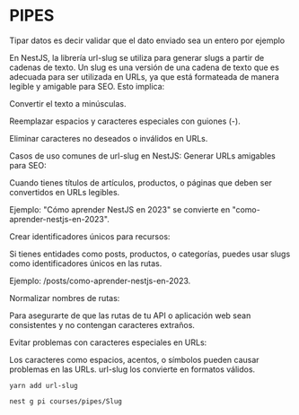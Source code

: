# PIPES

Tipar datos es decir validar que el dato enviado sea un entero por ejemplo

En NestJS, la librería url-slug se utiliza para generar slugs a partir de cadenas de texto. Un slug es una versión de
una cadena de texto que es adecuada para ser utilizada en URLs, ya que está formateada de manera legible y amigable para
SEO. Esto implica:

Convertir el texto a minúsculas.

Reemplazar espacios y caracteres especiales con guiones (-).

Eliminar caracteres no deseados o inválidos en URLs.

Casos de uso comunes de url-slug en NestJS:
Generar URLs amigables para SEO:

Cuando tienes títulos de artículos, productos, o páginas que deben ser convertidos en URLs legibles.

Ejemplo: "Cómo aprender NestJS en 2023" se convierte en "como-aprender-nestjs-en-2023".

Crear identificadores únicos para recursos:

Si tienes entidades como posts, productos, o categorías, puedes usar slugs como identificadores únicos en las rutas.

Ejemplo: /posts/como-aprender-nestjs-en-2023.

Normalizar nombres de rutas:

Para asegurarte de que las rutas de tu API o aplicación web sean consistentes y no contengan caracteres extraños.

Evitar problemas con caracteres especiales en URLs:

Los caracteres como espacios, acentos, o símbolos pueden causar problemas en las URLs. url-slug los convierte en
formatos válidos.

```shell
yarn add url-slug
```

```shell
nest g pi courses/pipes/Slug
```
